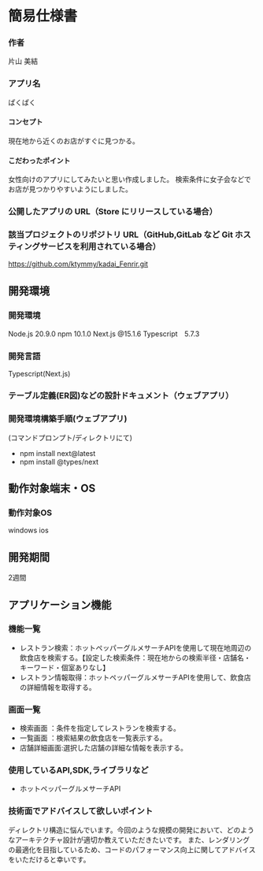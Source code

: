 # 簡易仕様書


### 作者
片山 美結
### アプリ名
ぱくぱく

#### コンセプト
現在地から近くのお店がすぐに見つかる。

#### こだわったポイント
女性向けのアプリにしてみたいと思い作成しました。
検索条件に女子会などでお店が見つかりやすいようにしました。

### 公開したアプリの URL（Store にリリースしている場合）


### 該当プロジェクトのリポジトリ URL（GitHub,GitLab など Git ホスティングサービスを利用されている場合）
https://github.com/ktymmy/kadai_Fenrir.git

## 開発環境
### 開発環境
Node.js 20.9.0
npm 10.1.0
Next.js @15.1.6
Typescript　5.7.3

### 開発言語
Typescript(Next.js)

### テーブル定義(ER図)などの設計ドキュメント（ウェブアプリ）


### 開発環境構築手順(ウェブアプリ)
(コマンドプロンプト/ディレクトリにて)
- npm install next@latest
- npm install @types/next

## 動作対象端末・OS
### 動作対象OS
windows
ios

## 開発期間
2週間

## アプリケーション機能

### 機能一覧
- レストラン検索：ホットペッパーグルメサーチAPIを使用して現在地周辺の飲食店を検索する。【設定した検索条件：現在地からの検索半径・店舗名・キーワード・個室ありなし】
- レストラン情報取得：ホットペッパーグルメサーチAPIを使用して、飲食店の詳細情報を取得する。

### 画面一覧
- 検索画面 ：条件を指定してレストランを検索する。
- 一覧画面 ：検索結果の飲食店を一覧表示する。
- 店舗詳細画面:選択した店舗の詳細な情報を表示する。

### 使用しているAPI,SDK,ライブラリなど
- ホットペッパーグルメサーチAPI

### 技術面でアドバイスして欲しいポイント
ディレクトリ構造に悩んでいます。今回のような規模の開発において、どのようなアーキテクチャ設計が適切か教えていただきたいです。
また、レンダリングの最適化を目指しているため、コードのパフォーマンス向上に関してアドバイスをいただけると幸いです。
